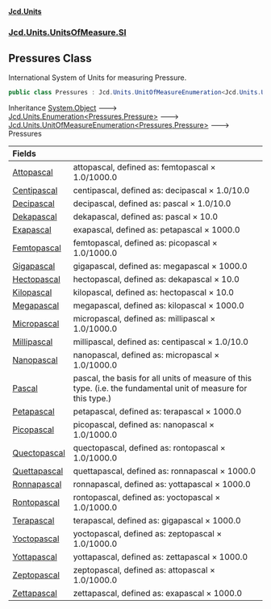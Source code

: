 #### [Jcd.Units](index.md 'index')
### [Jcd.Units.UnitsOfMeasure.SI](Jcd.Units.UnitsOfMeasure.SI.md 'Jcd.Units.UnitsOfMeasure.SI')

## Pressures Class

International System of Units for measuring Pressure.

```csharp
public class Pressures : Jcd.Units.UnitOfMeasureEnumeration<Jcd.Units.UnitsOfMeasure.SI.Pressures, Jcd.Units.UnitTypes.Pressure>
```

Inheritance [System.Object](https://docs.microsoft.com/en-us/dotnet/api/System.Object 'System.Object') &#129106; [Jcd.Units.Enumeration&lt;](Enumeration_TEnumeration,T_.md 'Jcd.Units.Enumeration<TEnumeration,T>')[Pressures](Pressures.md 'Jcd.Units.UnitsOfMeasure.SI.Pressures')[,](Enumeration_TEnumeration,T_.md 'Jcd.Units.Enumeration<TEnumeration,T>')[Pressure](Pressure.md 'Jcd.Units.UnitTypes.Pressure')[&gt;](Enumeration_TEnumeration,T_.md 'Jcd.Units.Enumeration<TEnumeration,T>') &#129106; [Jcd.Units.UnitOfMeasureEnumeration&lt;](UnitOfMeasureEnumeration_TEnumeration,T_.md 'Jcd.Units.UnitOfMeasureEnumeration<TEnumeration,T>')[Pressures](Pressures.md 'Jcd.Units.UnitsOfMeasure.SI.Pressures')[,](UnitOfMeasureEnumeration_TEnumeration,T_.md 'Jcd.Units.UnitOfMeasureEnumeration<TEnumeration,T>')[Pressure](Pressure.md 'Jcd.Units.UnitTypes.Pressure')[&gt;](UnitOfMeasureEnumeration_TEnumeration,T_.md 'Jcd.Units.UnitOfMeasureEnumeration<TEnumeration,T>') &#129106; Pressures

| Fields | |
| :--- | :--- |
| [Attopascal](Pressures.Attopascal.md 'Jcd.Units.UnitsOfMeasure.SI.Pressures.Attopascal') | attopascal, defined as: femtopascal × 1.0/1000.0 |
| [Centipascal](Pressures.Centipascal.md 'Jcd.Units.UnitsOfMeasure.SI.Pressures.Centipascal') | centipascal, defined as: decipascal × 1.0/10.0 |
| [Decipascal](Pressures.Decipascal.md 'Jcd.Units.UnitsOfMeasure.SI.Pressures.Decipascal') | decipascal, defined as: pascal × 1.0/10.0 |
| [Dekapascal](Pressures.Dekapascal.md 'Jcd.Units.UnitsOfMeasure.SI.Pressures.Dekapascal') | dekapascal, defined as: pascal × 10.0 |
| [Exapascal](Pressures.Exapascal.md 'Jcd.Units.UnitsOfMeasure.SI.Pressures.Exapascal') | exapascal, defined as: petapascal × 1000.0 |
| [Femtopascal](Pressures.Femtopascal.md 'Jcd.Units.UnitsOfMeasure.SI.Pressures.Femtopascal') | femtopascal, defined as: picopascal × 1.0/1000.0 |
| [Gigapascal](Pressures.Gigapascal.md 'Jcd.Units.UnitsOfMeasure.SI.Pressures.Gigapascal') | gigapascal, defined as: megapascal × 1000.0 |
| [Hectopascal](Pressures.Hectopascal.md 'Jcd.Units.UnitsOfMeasure.SI.Pressures.Hectopascal') | hectopascal, defined as: dekapascal × 10.0 |
| [Kilopascal](Pressures.Kilopascal.md 'Jcd.Units.UnitsOfMeasure.SI.Pressures.Kilopascal') | kilopascal, defined as: hectopascal × 10.0 |
| [Megapascal](Pressures.Megapascal.md 'Jcd.Units.UnitsOfMeasure.SI.Pressures.Megapascal') | megapascal, defined as: kilopascal × 1000.0 |
| [Micropascal](Pressures.Micropascal.md 'Jcd.Units.UnitsOfMeasure.SI.Pressures.Micropascal') | micropascal, defined as: millipascal × 1.0/1000.0 |
| [Millipascal](Pressures.Millipascal.md 'Jcd.Units.UnitsOfMeasure.SI.Pressures.Millipascal') | millipascal, defined as: centipascal × 1.0/10.0 |
| [Nanopascal](Pressures.Nanopascal.md 'Jcd.Units.UnitsOfMeasure.SI.Pressures.Nanopascal') | nanopascal, defined as: micropascal × 1.0/1000.0 |
| [Pascal](Pressures.Pascal.md 'Jcd.Units.UnitsOfMeasure.SI.Pressures.Pascal') | pascal, the basis for all units of measure of this type. (i.e. the fundamental unit of measure for this type.) |
| [Petapascal](Pressures.Petapascal.md 'Jcd.Units.UnitsOfMeasure.SI.Pressures.Petapascal') | petapascal, defined as: terapascal × 1000.0 |
| [Picopascal](Pressures.Picopascal.md 'Jcd.Units.UnitsOfMeasure.SI.Pressures.Picopascal') | picopascal, defined as: nanopascal × 1.0/1000.0 |
| [Quectopascal](Pressures.Quectopascal.md 'Jcd.Units.UnitsOfMeasure.SI.Pressures.Quectopascal') | quectopascal, defined as: rontopascal × 1.0/1000.0 |
| [Quettapascal](Pressures.Quettapascal.md 'Jcd.Units.UnitsOfMeasure.SI.Pressures.Quettapascal') | quettapascal, defined as: ronnapascal × 1000.0 |
| [Ronnapascal](Pressures.Ronnapascal.md 'Jcd.Units.UnitsOfMeasure.SI.Pressures.Ronnapascal') | ronnapascal, defined as: yottapascal × 1000.0 |
| [Rontopascal](Pressures.Rontopascal.md 'Jcd.Units.UnitsOfMeasure.SI.Pressures.Rontopascal') | rontopascal, defined as: yoctopascal × 1.0/1000.0 |
| [Terapascal](Pressures.Terapascal.md 'Jcd.Units.UnitsOfMeasure.SI.Pressures.Terapascal') | terapascal, defined as: gigapascal × 1000.0 |
| [Yoctopascal](Pressures.Yoctopascal.md 'Jcd.Units.UnitsOfMeasure.SI.Pressures.Yoctopascal') | yoctopascal, defined as: zeptopascal × 1.0/1000.0 |
| [Yottapascal](Pressures.Yottapascal.md 'Jcd.Units.UnitsOfMeasure.SI.Pressures.Yottapascal') | yottapascal, defined as: zettapascal × 1000.0 |
| [Zeptopascal](Pressures.Zeptopascal.md 'Jcd.Units.UnitsOfMeasure.SI.Pressures.Zeptopascal') | zeptopascal, defined as: attopascal × 1.0/1000.0 |
| [Zettapascal](Pressures.Zettapascal.md 'Jcd.Units.UnitsOfMeasure.SI.Pressures.Zettapascal') | zettapascal, defined as: exapascal × 1000.0 |
